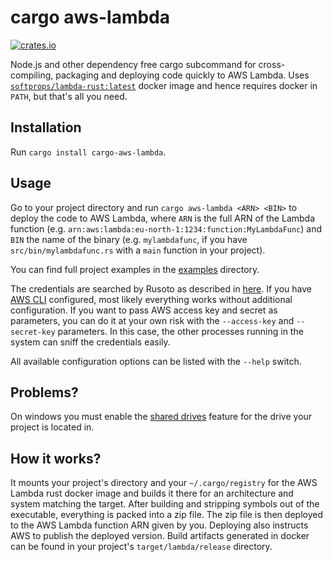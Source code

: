 # cargo aws-lambda

[![crates.io](https://img.shields.io/crates/v/cargo-aws-lambda.svg)](https://crates.io/crates/cargo-aws-lambda)

Node.js and other dependency free cargo subcommand for cross-compiling, packaging and deploying code quickly to AWS Lambda. Uses [`softprops/lambda-rust:latest`](https://github.com/softprops/lambda-rust) docker image and hence requires docker in `PATH`, but that's all you need.

## Installation

Run `cargo install cargo-aws-lambda`.

## Usage

Go to your project directory and run `cargo aws-lambda <ARN> <BIN>` to deploy the code to AWS Lambda, where `ARN` is the full ARN of the Lambda function (e.g. `arn:aws:lambda:eu-north-1:1234:function:MyLambdaFunc`) and `BIN` the name of the binary (e.g. `mylambdafunc`, if you have `src/bin/mylambdafunc.rs` with a `main` function in your project).

You can find full project examples in the [examples](./examples/) directory.

The credentials are searched by Rusoto as described in [here](https://github.com/rusoto/rusoto/blob/master/AWS-CREDENTIALS.md). If you have [AWS CLI](https://aws.amazon.com/cli/) configured, most likely everything works without additional configuration. If you want to pass AWS access key and secret as parameters, you can do it at your own risk with the `--access-key` and `--secret-key` parameters. In this case, the other processes running in the system can sniff the credentials easily.

All available configuration options can be listed with the `--help` switch.

## Problems?

On windows you must enable the [shared drives](https://docs.docker.com/docker-for-windows/#shared-drives) feature for the drive your project is located in.

## How it works?

It mounts your project's directory and your `~/.cargo/registry` for the AWS Lambda rust docker image and builds it there for an architecture and system matching the target. After building and stripping symbols out of the executable, everything is packed into a zip file. The zip file is then deployed to the AWS Lambda function ARN given by you. Deploying also instructs AWS to publish the deployed version. Build artifacts generated in docker can be found in your project's `target/lambda/release` directory.